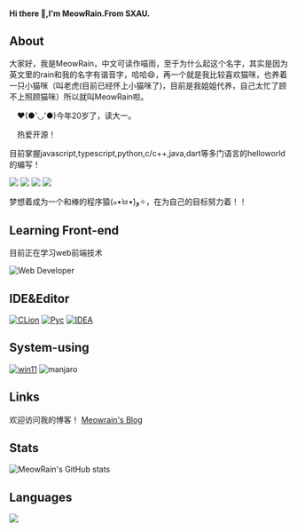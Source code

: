 #### Hi there 👋,I'm MeowRain.From SXAU.
## About
  大家好，我是MeowRain，中文可读作喵雨，至于为什么起这个名字，其实是因为英文里的rain和我的名字有谐音字，哈哈😄，再一个就是我比较喜欢猫咪，也养着一只小猫咪（叫老虎(目前已经怀上小猫咪了)，目前是我姐姐代养，自己太忙了顾不上照顾猫咪）所以就叫MeowRain啦。
 
　❤️(●'◡'●)今年20岁了，读大一。
 
　热爱开源！
 
  目前掌握javascript,typescript,python,c/c++,java,dart等多门语言的helloworld的编写！
  
  ![](https://img.shields.io/badge/Main%20Language-java-red?logo=java)
  ![](https://img.shields.io/badge/-javascript-red)
  ![](https://img.shields.io/badge/-Typescript-blue)
  ![](https://img.shields.io/badge/-python-yellow?logo=python)
  
  梦想着成为一个和棒的程序猿(๑•̀ㅂ•́)و✧，在为自己的目标努力着！！
## Learning Front-end
目前正在学习web前端技术

![Web Developer](https://skillicons.dev/icons?i=html,css,typescript,react,nextjs,vue,tailwindcss,vite)

## IDE&Editor
[![CLion](https://img.shields.io/badge/IDE-JetBrains%20CLion-22D890?style=flat-square&logo=clion)](https://www.jetbrains.com/clion/)
[![Pyc](https://img.shields.io/badge/IDE-JetBrains%20Pycharm-FCF84A?style=flat-square&logo=Pycharm)](https://www.jetbrains.com/pycharm/)
[![IDEA](https://img.shields.io/badge/IDE-JetBrains%20IDEA-22D890?style=flat-square&logo=IDEA)](https://www.jetbrains.com/idea/)
 
## System-using
[![win11](https://img.shields.io/badge/Windows%2011-0067B8?style=flat-square&logo=microsoft&logoColor=white)](https://www.microsoft.com/en-us/windows)
![manjaro](https://img.shields.io/badge/Manjaro-0D7F1E?style=flat-square&logo=manjaro&logoColor=white)
 
## Links
欢迎访问我的博客！
[Meowrain's Blog](https://meowrain.cn)

## Stats
![MeowRain's GitHub stats](https://github-readme-stats-git-masterrstaa-rickstaa.vercel.app/api?username=meowrain&show_icons=true&theme=radical)

## Languages
![](https://github-readme-stats-git-masterrstaa-rickstaa.vercel.app/api/top-langs/?username=meowrain&layout=compact)

